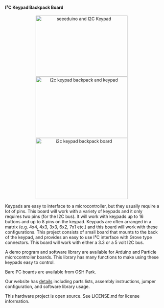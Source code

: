 #### I²C Keypad Backpack Board

<div style="text-align: center;">

<div style="display: inline-block; margin-right: 5px;">
<img  src="http://wht.io/wp-content/uploads/projects/i2c-keypad-backpack/seeeduino-and-keypad.jpg" alt="seeeduino and I2C Keypad" width="300" height="200" />
</div>
<div style="display: inline-block; margin-right: 5px;">
<img  src="http://wht.io/wp-content/uploads/projects/i2c-keypad-backpack/i2c-keypad-and-keypad.jpg" alt="i2c keypad backpack and keypad" width="300" height="200" />
</div>
<div style="display: inline-block; margin-right: 5px;">
<img  src="http://wht.io/wp-content/uploads/projects/i2c-keypad-backpack/i2c-keypad-backpack.jpg" alt="i2c keypad backpack board" width="300" height="200" />
</div>
</div>


Keypads are easy to interface to a microcontroller, but they usually require a lot of pins. This board will work with a variety of keypads and it only requires two pins (for the I2C bus). It will work with keypads up to 16 buttons and up to 8 pins on the keypad. Keypads are often arranged in a matrix (e.g. 4x4, 4x3, 3x3, 6x2, 7x1 etc.) and this board will work with these configurations. This project consists of small board that mounts to the back of the keypad, and provides an easy to use I²C interface with Grove type connectors. This board will work with either a 3.3 or a 5 volt I2C bus.

A demo program and software library are available for Arduino and Particle microcontroller boards. This library has many functions to make using these keypads easy to control.

Bare PC boards are available from OSH Park.

Our website has [details](http://wht.io/portfolio/i2c-keypad-backpack/) including parts lists, assembly instructions, jumper configuration, and software library usage.

This hardware project is open source. See LICENSE.md for license information.
